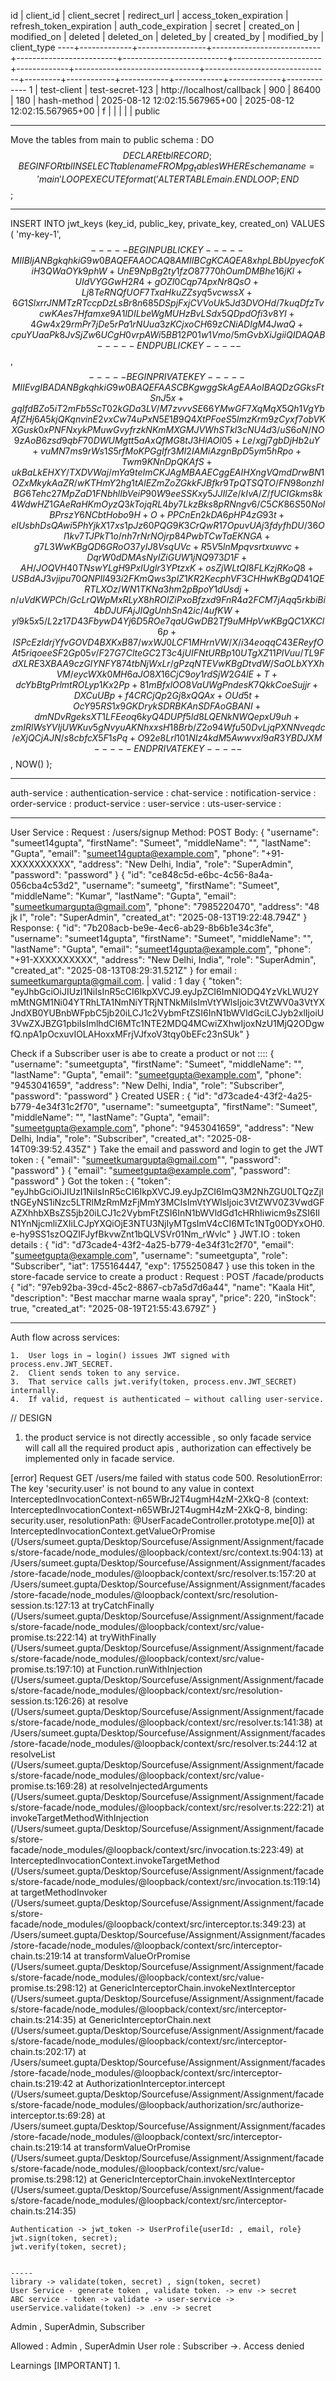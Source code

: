 
 id |  client_id  |  client_secret  |       redirect_url        | access_token_expiration | refresh_token_expiration | auth_code_expiration |   secret    |          created_on           |          modified_on          | deleted | deleted_on | deleted_by | created_by | modified_by | client_type 
----+-------------+-----------------+---------------------------+-------------------------+--------------------------+----------------------+-------------+-------------------------------+-------------------------------+---------+------------+------------+------------+-------------+-------------
  1 | test-client | test-secret-123 | http://localhost/callback |                     900 |                    86400 |                  180 | hash-method | 2025-08-12 12:02:15.567965+00 | 2025-08-12 12:02:15.567965+00 | f       |            |            |            |             | public

-----------------------------------------------------------------------------------------------------------------------------------------------------------------------------------------------------------------

Move the tables from main to public schema :
 DO $$
DECLARE
    tbl RECORD;
BEGIN
    FOR tbl IN
        SELECT tablename
        FROM pg_tables
        WHERE schemaname = 'main'
    LOOP
        EXECUTE format('ALTER TABLE main.%I SET SCHEMA public;', tbl.tablename);
    END LOOP;
END$$;

--------------------------------------------------------------------------------------------------------------------------------------------------------------------------------------------------------------------------------------------------
INSERT INTO jwt_keys (key_id, public_key, private_key, created_on)
VALUES (
  'my-key-1',
  $$-----BEGIN PUBLIC KEY-----
MIIBIjANBgkqhkiG9w0BAQEFAAOCAQ8AMIIBCgKCAQEA8xhpLBbUpyecfoKiH3QW
aOYk9phW+UnE9NpBg2ty1fzO87770hOumDMBhe16jKl+UIdVYGGwH2R4+gOZI0Cq
p74pxNr8QsO+Lj8TeRNQfUOF7TxaHkuZZsyq5vcwssX+6G1SlxrrJNMTzRTccpDz
LsBr8n685DSpjFxjCVVoUk5Jd3DVOHd/7kuqDfzTvcwKAes7Hfamxe9A1lDILbeW
gMUHzBvLSdx5QDpdOfi3v8YI+4Gw4x29rmPr7jDe5rPa1rNUua3zKCjxoCH69zCN
iADIgM4JwaQ+cpuYUaaPk8JvSjZw6UCgH0vrpAWi5BB12P01w1Vmo/5mGvbXiJgi
iQIDAQAB
-----END PUBLIC KEY-----$$,
  $$-----BEGIN PRIVATE KEY-----
MIIEvgIBADANBgkqhkiG9w0BAQEFAASCBKgwggSkAgEAAoIBAQDzGGksFtSnJ5x+
gqIfdBZo5iT2mFb5ScT02kGDa3LV/M7zvvvSE66YMwGF7XqMqX5Qh1VgYbAfZHj6
A5kjQKqnvinE2vxCw74uPxN5E1B9Q4XtPFoeS5lmzKrm9zCyxf7obVKXGusk0xPN
FNxykPMuwGvyfrzkNKmMXGMJVWhSTkl3cNU4d3/uS6oN/NO9zAoB6zsd9qbF70DW
UMgtt5aAxQfMG8tJ3HlAOl05+Le/xgj7gbDjHb2uY+vuMN7ms9rWs1S5rfMoKPGg
Ifr3MI2IAMiAzgnBpD5ym5hRpo+Twm9KNnDpQKAfS+ukBaLkEHXY/TXDVWaj/mYa
9teImCKJAgMBAAECggEAIHXngVQmdDrwBN1OZxMkykAaZR/wKTHmY2hg1tAlEZmZ
oZGkkFJBfkr9TpQTSQTO/FN98onzhIBG6Tehc27MpZaD1FNbhlIbVeiP90W9eeSS
Kxy5JJIlZe/kIvA/Z/fUCIGkms8k4WdwHZ1GAeRaHKmOyzQ3kTojqRL4by7LkzBk
s8pRNngv6/C5CK86S50NolBPrszY6NCbtHobo9H+O+PPCnEn2kDA6pHP4zG93t+e
lUsbhDsQAwi5PhYjkX17xs1pJz60PQG9K3CrQwR17OpuvUAj3fdyfhDU/36OI1kv
7TJPkT1o/nh7rNrNOjrp84PwbTCwTaEKNGA+g7L3WwKBgQD6GRoO37yIJ8VsqUVc
+R5V5lnMpqvsrtxuwvc+DqrW0dDMAsNyIZiGUW1jNQ973D1F+AH/JOQVH40TNswY
LgH9PxIUglr3YPtzxK+osZjWLtQI8FLKzjRKoQ8+USBdAJ3vjipu70QNPIl493i2
FKmQws3plZ1KR2KecphVF3CHHwKBgQD41QERTLXOz/WN1TKNa3hm2pBpoY1dUsdj
+n/uVdKWPCh/GcLrQWpMxRLyX8hROIZiPxoBfzxd9FnR4a2FCM7jAqq5rkbiBi4b
DJUFAjJIQgUnhSn42ic/4ufKW+yl9k5x5/L2z17D43FbywD4Yj6D5ROe7qaUGwDB
2Tf9uMHpVwKBgQC1XKCl6p+ISPcEzldrjYfvGOVD4BXKxB87/wxWJ0LCF1MHrnVW
/X/i34eoqqC43EReyfOAt5riqoeeSF2Gp05v/F27G7ClteGC2T3c4jUIFNtURBp1
0UTgXZ11PlVuu/TL9FdXLRE3XBAA9czGlYNFY874tbNjWxLr/gPzqNTEVwKBgDtv
dW/SaOLbXYXhVM/eycWXk0MH6aJO8X16CjC9oy1rdSjW2G4lE+T+dcYbBtgPrlmt
ROLyp1Kx2Pp+81mBfxlOO8VaUWgPndesK7QkkCoeSujjr+DXCuUBp+f4CRCjQp2G
j8xQQAx+OUd5t+OcY95RS1x9GKDrykSDRBKAnSDFAoGBANI+dmNDvRgeksXT1LFE
eoq6kyQ4DUPf5Id8LQENkNWQepxU9uh+zmIRlWsYVIjUWKuv5gNvyuAKNhxxsH18
Brb/Z2o94Wfu50DvLjqPXNNveqdc/eXjQCjAJN/s8cbfcX5F1sPq+O92e8Lrl101
NIz4kdM5AwwvxI9aR3YBDJXM
-----END PRIVATE KEY-----$$
,
  NOW()
);


-----------------------------------------------------------------------------------------------------------------------------------------------------------------------------------------------------------------

auth-service : 
authentication-service : 
chat-service : 
notification-service : 
order-service : 
product-service :
user-service : 
uts-user-service :


-----------

User Service : 
Request : /users/signup
Method: POST
Body:
{
  "username": "sumeet14gupta",
  "firstName": "Sumeet",
  "middleName": "",
  "lastName": "Gupta",
  "email": "sumeet14gupta@example.com",
  "phone": "+91-XXXXXXXXXX",
  "address": "New Delhi, India",
  "role": "SuperAdmin",
  "password": "password"
}
{
  "id": "ce848c5d-e6bc-4c56-8a4a-056cba4c53d2",
  "username": "sumeetg",
  "firstName": "Sumeet",
  "middleName": "Kumar",
  "lastName": "Gupta",
  "email": "sumeetkumargupta@gmail.com",
  "phone": "7985220470",
  "address": "48 jk l",
  "role": "SuperAdmin",
  "created_at": "2025-08-13T19:22:48.794Z"
}
Response:
{
  "id": "7b208acb-be9e-4ec6-ab29-8b6b1e34c3fe",
  "username": "sumeet14gupta",
  "firstName": "Sumeet",
  "middleName": "",
  "lastName": "Gupta",
  "email": "sumeet14gupta@example.com",
  "phone": "+91-XXXXXXXXXX",
  "address": "New Delhi, India",
  "role": "SuperAdmin",
  "created_at": "2025-08-13T08:29:31.521Z"
}
for email : sumeetkumargupta@gmail.com. | valid : 1 day
{
  "token": "eyJhbGciOiJIUzI1NiIsInR5cCI6IkpXVCJ9.eyJpZCI6ImNlODQ4YzVkLWU2YmMtNGM1Ni04YTRhLTA1NmNiYTRjNTNkMiIsImVtYWlsIjoic3VtZWV0a3VtYXJndXB0YUBnbWFpbC5jb20iLCJ1c2VybmFtZSI6InN1bWVldGciLCJyb2xlIjoiU3VwZXJBZG1pbiIsImlhdCI6MTc1NTE2MDQ4MCwiZXhwIjoxNzU1MjQ2ODgwfQ.npA1pOcxuvIOLAHoxxMFrjVJfxoV3tqy0bEFc23nSUk"
}


Check if a Subscriber user is abe to create a product or not ::::
{
  "username": "sumeetgupta",
  "firstName": "Sumeet",
  "middleName": "",
  "lastName": "Gupta",
  "email": "sumeetgupta@example.com",
  "phone": "9453041659",
  "address": "New Delhi, India",
  "role": "Subscriber",
  "password": "password"
}
Created USER : 
{
  "id": "d73cade4-43f2-4a25-b779-4e34f31c2f70",
  "username": "sumeetgupta",
  "firstName": "Sumeet",
  "middleName": "",
  "lastName": "Gupta",
  "email": "sumeetgupta@example.com",
  "phone": "9453041659",
  "address": "New Delhi, India",
  "role": "Subscriber",
  "created_at": "2025-08-14T09:39:52.435Z"
}
Take the email and password and login to get the JWT token :
{
  "email": "sumeetkumargupta@gmail.com"",
  "password": "password"
}
{
  "email": "sumeetgupta@example.com",
  "password": "password"
}
Got the token :
{
  "token": "eyJhbGciOiJIUzI1NiIsInR5cCI6IkpXVCJ9.eyJpZCI6ImQ3M2NhZGU0LTQzZjItNGEyNS1iNzc5LTRlMzRmMzFjMmY3MCIsImVtYWlsIjoic3VtZWV0Z3VwdGFAZXhhbXBsZS5jb20iLCJ1c2VybmFtZSI6InN1bWVldGd1cHRhIiwicm9sZSI6IlN1YnNjcmliZXIiLCJpYXQiOjE3NTU3NjIyMTgsImV4cCI6MTc1NTg0ODYxOH0.e-hy9SS1szOQZIFJyfBkvwZnt1bQLVSVr01Nm_rWvlc"
}
JWT.IO : token details : 
{
  "id": "d73cade4-43f2-4a25-b779-4e34f31c2f70",
  "email": "sumeetgupta@example.com",
  "username": "sumeetgupta",
  "role": "Subscriber",
  "iat": 1755164447,
  "exp": 1755250847
}
use this token in the store-facade service to create a product :
Request :
POST /facade/products
{
  "id": "97eb92ba-39cd-45c2-8867-cb7a5d7d6a44",
  "name": "Kaala Hit",
  "description": "Best macchar marne waala spray",
  "price": 220,
  "inStock": true,
  "created_at": "2025-08-19T21:55:43.679Z"
}


------------------------
Auth flow across services:

	1.	User logs in → login() issues JWT signed with process.env.JWT_SECRET.
	2.	Client sends token to any service.
	3.	That service calls jwt.verify(token, process.env.JWT_SECRET) internally.
	4.	If valid, request is authenticated — without calling user-service.

// DESIGN

1. the product service is not directly accessible , so only facade service will call all the required product apis ,
authorization can effectively be implemented only in facade service.


[error]
Request GET /users/me failed with status code 500. ResolutionError: The key 'security.user' is not bound to any value in context InterceptedInvocationContext-n65WBrJ2T4ugmH4zM-2XkQ-8 (context: InterceptedInvocationContext-n65WBrJ2T4ugmH4zM-2XkQ-8, binding: security.user, resolutionPath: @UserFacadeController.prototype.me[0])
    at InterceptedInvocationContext.getValueOrPromise (/Users/sumeet.gupta/Desktop/Sourcefuse/Assignment/Assignment/facades/store-facade/node_modules/@loopback/context/src/context.ts:904:13)
    at /Users/sumeet.gupta/Desktop/Sourcefuse/Assignment/Assignment/facades/store-facade/node_modules/@loopback/context/src/resolver.ts:157:20
    at /Users/sumeet.gupta/Desktop/Sourcefuse/Assignment/Assignment/facades/store-facade/node_modules/@loopback/context/src/resolution-session.ts:127:13
    at tryCatchFinally (/Users/sumeet.gupta/Desktop/Sourcefuse/Assignment/Assignment/facades/store-facade/node_modules/@loopback/context/src/value-promise.ts:222:14)
    at tryWithFinally (/Users/sumeet.gupta/Desktop/Sourcefuse/Assignment/Assignment/facades/store-facade/node_modules/@loopback/context/src/value-promise.ts:197:10)
    at Function.runWithInjection (/Users/sumeet.gupta/Desktop/Sourcefuse/Assignment/Assignment/facades/store-facade/node_modules/@loopback/context/src/resolution-session.ts:126:26)
    at resolve (/Users/sumeet.gupta/Desktop/Sourcefuse/Assignment/Assignment/facades/store-facade/node_modules/@loopback/context/src/resolver.ts:141:38)
    at /Users/sumeet.gupta/Desktop/Sourcefuse/Assignment/Assignment/facades/store-facade/node_modules/@loopback/context/src/resolver.ts:244:12
    at resolveList (/Users/sumeet.gupta/Desktop/Sourcefuse/Assignment/Assignment/facades/store-facade/node_modules/@loopback/context/src/value-promise.ts:169:28)
    at resolveInjectedArguments (/Users/sumeet.gupta/Desktop/Sourcefuse/Assignment/Assignment/facades/store-facade/node_modules/@loopback/context/src/resolver.ts:222:21)
    at invokeTargetMethodWithInjection (/Users/sumeet.gupta/Desktop/Sourcefuse/Assignment/Assignment/facades/store-facade/node_modules/@loopback/context/src/invocation.ts:223:49)
    at InterceptedInvocationContext.invokeTargetMethod (/Users/sumeet.gupta/Desktop/Sourcefuse/Assignment/Assignment/facades/store-facade/node_modules/@loopback/context/src/invocation.ts:119:14)
    at targetMethodInvoker (/Users/sumeet.gupta/Desktop/Sourcefuse/Assignment/Assignment/facades/store-facade/node_modules/@loopback/context/src/interceptor.ts:349:23)
    at /Users/sumeet.gupta/Desktop/Sourcefuse/Assignment/Assignment/facades/store-facade/node_modules/@loopback/context/src/interceptor-chain.ts:219:14
    at transformValueOrPromise (/Users/sumeet.gupta/Desktop/Sourcefuse/Assignment/Assignment/facades/store-facade/node_modules/@loopback/context/src/value-promise.ts:298:12)
    at GenericInterceptorChain.invokeNextInterceptor (/Users/sumeet.gupta/Desktop/Sourcefuse/Assignment/Assignment/facades/store-facade/node_modules/@loopback/context/src/interceptor-chain.ts:214:35)
    at GenericInterceptorChain.next (/Users/sumeet.gupta/Desktop/Sourcefuse/Assignment/Assignment/facades/store-facade/node_modules/@loopback/context/src/interceptor-chain.ts:202:17)
    at /Users/sumeet.gupta/Desktop/Sourcefuse/Assignment/Assignment/facades/store-facade/node_modules/@loopback/context/src/interceptor-chain.ts:219:42
    at AuthorizationInterceptor.intercept (/Users/sumeet.gupta/Desktop/Sourcefuse/Assignment/Assignment/facades/store-facade/node_modules/@loopback/authorization/src/authorize-interceptor.ts:69:28)
    at /Users/sumeet.gupta/Desktop/Sourcefuse/Assignment/Assignment/facades/store-facade/node_modules/@loopback/context/src/interceptor-chain.ts:219:14
    at transformValueOrPromise (/Users/sumeet.gupta/Desktop/Sourcefuse/Assignment/Assignment/facades/store-facade/node_modules/@loopback/context/src/value-promise.ts:298:12)
    at GenericInterceptorChain.invokeNextInterceptor (/Users/sumeet.gupta/Desktop/Sourcefuse/Assignment/Assignment/facades/store-facade/node_modules/@loopback/context/src/interceptor-chain.ts:214:35)





    Authentication -> jwt_token -> UserProfile{userId: , email, role}
    jwt.sign(token, secret);
    jwt.verify(token, secret);


    -----
    library -> validate(token, secret) , sign(token, secret)
    User Service - generate token , validate token. -> env -> secret 
    ABC service - token -> validate -> user-service -> userService.validate(token) -> .env -> secret


Admin , SuperAdmin, Subscriber

Allowed : Admin , SuperAdmin
User role : Subscriber ->. Access denied



Learnings [IMPORTANT]
1. 